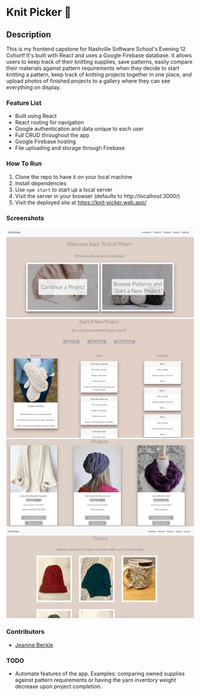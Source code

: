 # Knit Picker 🧶

## Description
This is my frontend capstone for Nashville Software School's Evening 12 Cohort! It's built with React and uses a Google Firebase database. It allows users to keep track of their knitting supplies, save patterns, easily compare their materials against pattern requirements when they decide to start knitting a pattern, keep track of knitting projects together in one place, and upload photos of finished projects to a gallery where they can see everything on display.

### Feature List
* Built using React 
* React routing for navigation
* Google authentication and data unique to each user
* Full CRUD throughout the app
* Google Firebase hosting
* File uploading and storage through Firebase

### How To Run
1. Clone the repo to have it on your local machine
1. Install dependencies
1. Use `npm start` to start up a local server
1. Visit the server in your browser (defaults to http://localhost:3000/)
1. Visit the deployed site at https://knit-picker.web.app/

### Screenshots
<img src='./assets/images/knitpicker1.png' width=500>
<img src='./assets/images/knitpicker2.png' width=500>
<img src='./assets/images/knitpicker3.png' width=500>
<img src='./assets/images/knitpicker4.png' width=500>

### Contributors
* [Jeanine Beckle](https://github.com/jeaninebeckle)

### TODO
* Automate features of the app. Examples: comparing owned supplies against pattern requirements or having the yarn inventory weight decrease upon project completion.
